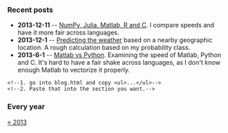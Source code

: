 
<style type="text/css">
.row { vertical-align: top; height:auto !important; }
.list {display:none; }
.show {display: none; }
.hide:target + .show {display: inline; }
.hide:target {display: none; }
.hide:target ~ .list {display:inline; }
@media print { .hide, .show { display: none; } }
</style>

### Recent posts

* **2013-12-11** -- [NumPy, Julia, Matlab, R and C][matlab_v_python_v2]. I
  compare speeds and have it more fair across languages.
* **2013-12-1** -- [Predicting the weather][predicting_weather] 
  based on a nearby geographic location. A rough calculation based on my
  probability class.
* **2013-6-1** -- [Matlab vs Python][matlab_v_python]. Examining the speed of Matlab, Python
  and C. It's hard to have a fair shake across languages, as I don't know
  enough Matlab to vectorize it properly.

<!--to update the list of blog posts:-->
    <!--1. go into blog.html and copy <ul>...</ul>-->
    <!--2. Paste that into the section you want.-->



[matlab_v_python_v2]:http://nbviewer.ipython.org/github/scottsievert/side-projects/blob/master/matlab_v_python_v2/Python,%20Matlab,%20Julia,%20R%20and%20C.ipynb
[predicting_weather]:http://nbviewer.ipython.org/github/scottsievert/side-projects/blob/master/predicting_weather/Predicting%20Weather.ipynb
[matlab_v_python]:http://nbviewer.ipython.org/github/scottsievert/side-projects/blob/master/matlab_vs_python/Python%20vs%20Numba%20vs%20Matlab%20vs%20C.ipynb

### Every year
<!--to have the folding list -->
<html>
<head>
<style type="text/css">
.row { vertical-align: top; height:auto !important; }
.list {display:none; }
.show {display: none; }
.hide:target + .show {display: inline; }
.hide:target {display: none; }
.hide:target ~ .list {display:inline; }
@media print { .hide, .show { display: none; } }
</style>
</head>

<body>
<div class="row">

<!--the actual folding list-->
<a href="#hide1" class="hide" id="hide1"><tt>+</tt> 2013</a>
<a href="#show1" class="show" id="show1"><tt>°</tt> 2013</a>
<div class="list">
  <ul>
  <li><strong>2013-12-11</strong> -- <a href="http://nbviewer.ipython.org/github/scottsievert/side-projects/blob/master/matlab_v_python_v2/Python,%20Matlab,%20Julia,%20R%20and%20C.ipynb">NumPy, Julia, Matlab, R and C</a>. I
  compare speeds and have it more fair across languages.</li>
  <li><strong>2013-12-1</strong> -- <a href="http://nbviewer.ipython.org/github/scottsievert/side-projects/blob/master/predicting_weather/Predicting%20Weather.ipynb">Predicting the weather</a> 
  based on a nearby geographic location. A rough calculation based on my
  probability class.</li>
  <li><strong>2013-6-1</strong> -- <a href="http://nbviewer.ipython.org/github/scottsievert/side-projects/blob/master/matlab_vs_python/Python%20vs%20Numba%20vs%20Matlab%20vs%20C.ipynb">Matlab vs Python</a>. Examining the speed of Matlab, Python
  and C. It's hard to have a fair shake across languages, as I don't know
  enough Matlab to vectorize it properly.</li>
  </ul>
<!--end folding list-->




</div>
</div>
</body>

</html>

<!--<br>-->
<!--<br>-->
<!--<br>-->
<!--<br>-->
<!--<br>-->
<!--<br>-->
<!--<br>-->
<!--<p>-->
<!--<p>-->
<!--<p>-->
<!--<p>-->
<!--<p>-->
<!--<p>-->
<!--<p>-->
<!--<p>-->
<!--<p>-->
